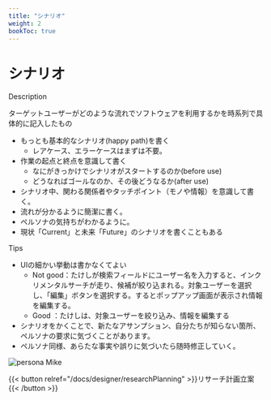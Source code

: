 ```yaml
---
title: "シナリオ"
weight: 2
bookToc: true
---
```


# シナリオ

Description

ターゲットユーザーがどのような流れでソフトウェアを利用するかを時系列で具体的に記入したもの

- もっとも基本的なシナリオ(happy path)を書く
    - レアケース、エラーケースはまずは不要。
- 作業の起点と終点を意識して書く
    - なにがきっかけでシナリオがスタートするのか(before use)
    - どうなればゴールなのか、その後どうなるか(after use)
- シナリオ中、関わる関係者やタッチポイント（モノや情報）を意識して書く。
- 流れが分かるように簡潔に書く。
- ペルソナの気持ちがわかるように。
- 現状「Current」と未来「Future」のシナリオを書くこともある

Tips
- UIの細かい挙動は書かなくてよい
    - Not good：たけしが検索フィールドにユーザー名を入力すると、インクリメンタルサーチが走り、候補が絞り込まれる。対象ユーザーを選択し、「編集」ボタンを選択する。するとポップアップ画面が表示され情報を編集する。
    - Good ：たけしは、対象ユーザーを絞り込み、情報を編集する
- シナリオをかくことで、新たなアサンプション、自分たちが知らない箇所、ペルソナの要求に気づくことがあります。
- ペルソナ同様、あらたな事実や誤りに気づいたら随時修正していく。

![persona Mike](../scenario_example.jpg)

{{< button relref="/docs/designer/researchPlanning" >}}リサーチ計画立案{{< /button >}}